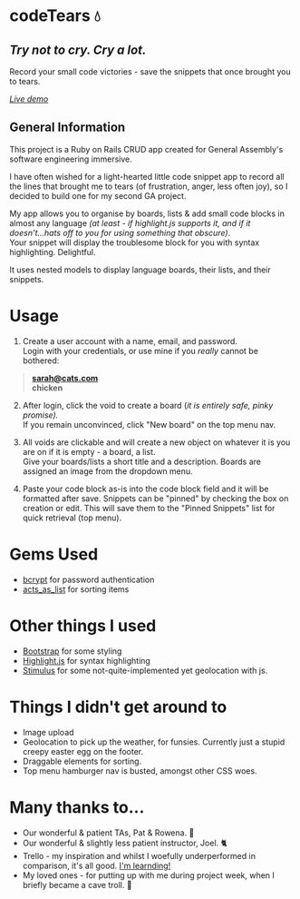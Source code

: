 # codeTears 💧

## _Try not to cry. Cry a lot._

Record your small code victories - save the snippets that once brought you to tears.

[_Live demo_](https://stop-crying-its-just-code.herokuapp.com/)

## General Information

This project is a Ruby on Rails CRUD app created for General Assembly's software engineering immersive.

I have often wished for a light-hearted little code snippet app to record all the lines that brought me to tears (of frustration, anger, less often joy), so I decided to build one for my second GA project.

My app allows you to organise by boards, lists & add small code blocks in almost any language *(at least - if highlight.js supports it, and if it doesn't...hats off to you for using something *that* obscure)*.  
Your snippet will display the troublesome block for you with syntax highlighting. Delightful.

It uses nested models to display language boards, their lists, and their snippets.

# Usage

1. Create a user account with a name, email, and password.  
   Login with your credentials, or use mine if you _really_ cannot be bothered:

> **sarah@cats.com**  
> **chicken**

2. After login, click the void to create a board (_it is entirely safe, pinky promise)._  
   If you remain unconvinced, click "New board" on the top menu nav.

3. All voids are clickable and will create a new object on whatever it is you are on if it is empty - a board, a list.  
   Give your boards/lists a short title and a description.
   Boards are assigned an image from the dropdown menu.

4. Paste your code block as-is into the code block field and it will be formatted after save.
   Snippets can be "pinned" by checking the box on creation or edit. This will save them to the "Pinned Snippets" list for quick retrieval (top menu).

# Gems Used

- [bcrypt](https://github.com/bcrypt-ruby/bcrypt-ruby) for password authentication
- [acts_as_list](https://github.com/brendon/acts_as_list) for sorting items

# Other things I used

- [Bootstrap](https://getbootstrap.com/) for some styling
- [Highlight.js](https://highlight.js.org) for syntax highlighting
- [Stimulus](https://stimulus.hotwired.dev/) for some not-quite-implemented yet geolocation with js.

# Things I didn't get around to

- Image upload
- Geolocation to pick up the weather, for funsies. Currently just a stupid creepy easter egg on the footer.
- Draggable elements for sorting.
- Top menu hamburger nav is busted, amongst other CSS woes.

# Many thanks to...

- Our wonderful & patient TAs, Pat & Rowena. 🙌
- Our wonderful & slightly less patient instructor, Joel. 🐈
- Trello - my inspiration and whilst I woefully underperformed in comparison, it's all good. [I'm learnding!](https://youtu.be/TMlyhZpGbwI)
- My loved ones - for putting up with me during project week, when I briefly became a cave troll. 👹

